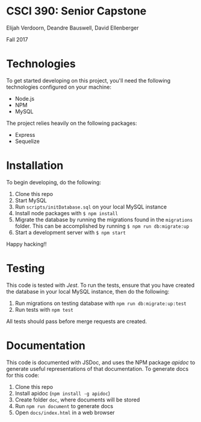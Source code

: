 # CSCI 390: Senior Capstone
Elijah Verdoorn, Deandre Bauswell, David Ellenberger

Fall 2017

# Technologies

To get started developing on this project, you'll need the following technologies configured on your machine:
 - Node.js
 - NPM
 - MySQL

The project relies heavily on the following packages:
 - Express
 - Sequelize

# Installation

To begin developing, do the following:

1. Clone this repo
2. Start MySQL
3. Run `scripts/initDatabase.sql` on your local MySQL instance
4. Install node packages with `$ npm install`
5. Migrate the database by running the migrations found in the `migrations` folder. This can be accomplished by running `$ npm run db:migrate:up`
6. Start a development server with `$ npm start`

Happy hacking!!

# Testing

This code is tested with _Jest_. To run the tests, ensure that you have created the database in your local MySQL instance, then do the following:

1. Run migrations on testing database with `npm run db:migrate:up:test`
2. Run tests with `npm test`

All tests should pass before merge requests are created.

# Documentation

This code is documented with JSDoc, and uses the NPM package _apidoc_ to generate useful representations of that documentation. To generate docs for this code:

1. Clone this repo
2. Install apidoc (`npm install -g apidoc`)
3. Create folder `doc`, where documents will be stored
4. Run `npm run document` to generate docs
5. Open `docs/index.html` in a web browser
